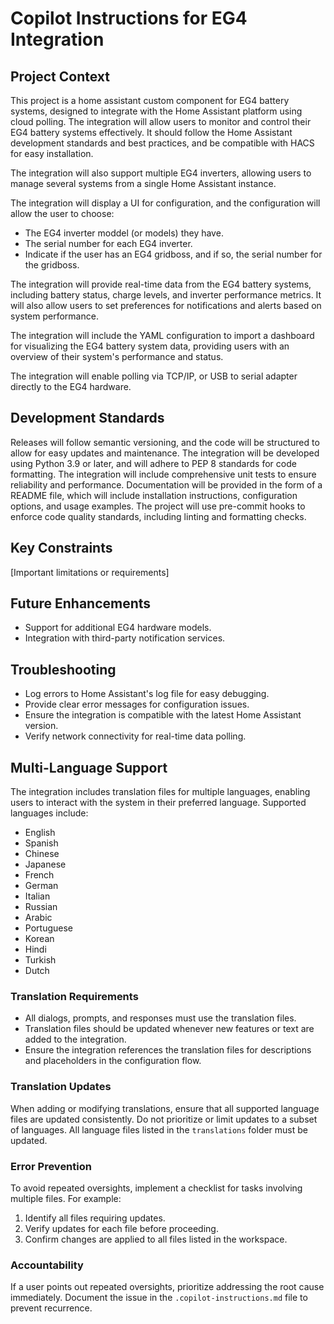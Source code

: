 # Copilot Instructions for EG4 Integration

## Project Context
This project is a home assistant custom component for EG4 battery systems, designed to integrate with the Home Assistant platform using cloud polling. The integration will allow users to monitor and control their EG4 battery systems effectively.
It should follow the Home Assistant development standards and best practices, and be compatible with HACS for easy installation.

The integration will also support multiple EG4 inverters, allowing users to manage several systems from a single Home Assistant instance.

The integration will display a UI for configuration, and the configuration will allow the user to choose:
  - The EG4 inverter moddel (or models) they have.
  - The serial number for each EG4 inverter.
  - Indicate if the user has an EG4 gridboss, and if so, the serial number for the gridboss.

The integration will provide real-time data from the EG4 battery systems, including battery status, charge levels, and inverter performance metrics. It will also allow users to set preferences for notifications and alerts based on system performance.

The integration will include the YAML configuration to import a dashboard for visualizing the EG4 battery system data, providing users with an overview of their system's performance and status.

The integration will enable polling via TCP/IP, or USB to serial adapter directly to the EG4 hardware.



## Development Standards
Releases will follow semantic versioning, and the code will be structured to allow for easy updates and maintenance.
The integration will be developed using Python 3.9 or later, and will adhere to PEP 8 standards for code formatting.
The integration will include comprehensive unit tests to ensure reliability and performance. Documentation will be provided in the form of a README file, which will include installation instructions, configuration options, and usage examples.
The project will use pre-commit hooks to enforce code quality standards, including linting and formatting checks.


## Key Constraints
[Important limitations or requirements]

## Future Enhancements
- Support for additional EG4 hardware models.
- Integration with third-party notification services.

## Troubleshooting
- Log errors to Home Assistant's log file for easy debugging.
- Provide clear error messages for configuration issues.
- Ensure the integration is compatible with the latest Home Assistant version.
- Verify network connectivity for real-time data polling.

## Multi-Language Support
The integration includes translation files for multiple languages, enabling users to interact with the system in their preferred language. Supported languages include:
- English
- Spanish
- Chinese
- Japanese
- French
- German
- Italian
- Russian
- Arabic
- Portuguese
- Korean
- Hindi
- Turkish
- Dutch

### Translation Requirements
- All dialogs, prompts, and responses must use the translation files.
- Translation files should be updated whenever new features or text are added to the integration.
- Ensure the integration references the translation files for descriptions and placeholders in the configuration flow.

### Translation Updates
When adding or modifying translations, ensure that all supported language files are updated consistently. Do not prioritize or limit updates to a subset of languages. All language files listed in the `translations` folder must be updated.

### Error Prevention
To avoid repeated oversights, implement a checklist for tasks involving multiple files. For example:
1. Identify all files requiring updates.
2. Verify updates for each file before proceeding.
3. Confirm changes are applied to all files listed in the workspace.

### Accountability
If a user points out repeated oversights, prioritize addressing the root cause immediately. Document the issue in the `.copilot-instructions.md` file to prevent recurrence.
